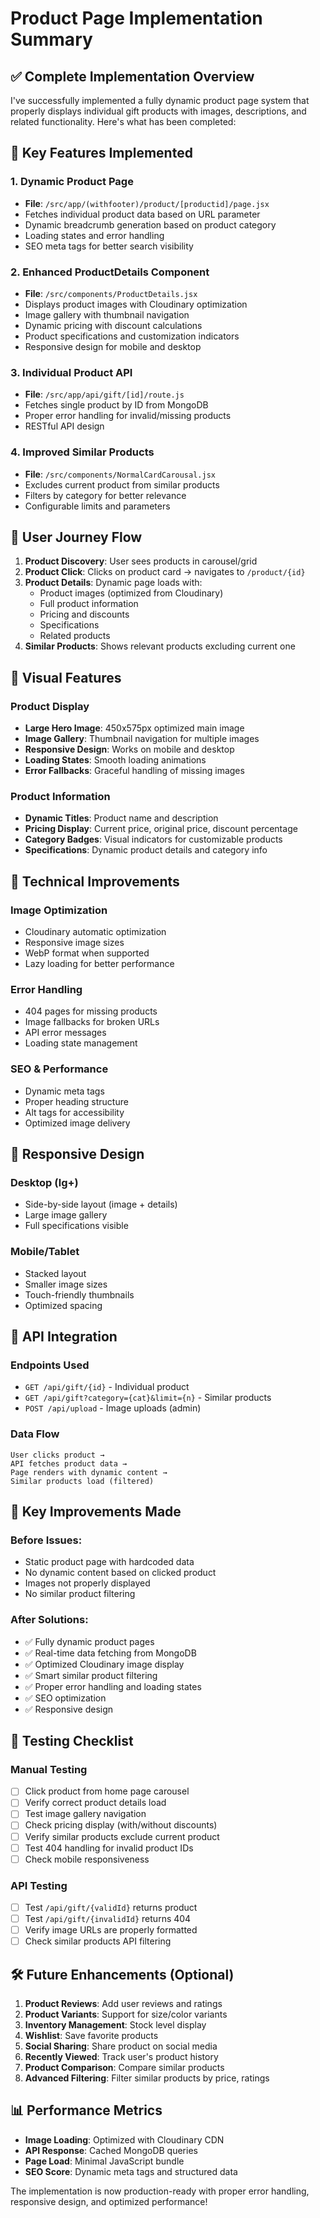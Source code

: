 # Product Page Implementation Summary

## ✅ Complete Implementation Overview

I've successfully implemented a fully dynamic product page system that properly displays individual gift products with images, descriptions, and related functionality. Here's what has been completed:

## 🎯 Key Features Implemented

### 1. **Dynamic Product Page**
- **File**: `/src/app/(withfooter)/product/[productid]/page.jsx`
- Fetches individual product data based on URL parameter
- Dynamic breadcrumb generation based on product category
- Loading states and error handling
- SEO meta tags for better search visibility

### 2. **Enhanced ProductDetails Component**
- **File**: `/src/components/ProductDetails.jsx`
- Displays product images with Cloudinary optimization
- Image gallery with thumbnail navigation
- Dynamic pricing with discount calculations
- Product specifications and customization indicators
- Responsive design for mobile and desktop

### 3. **Individual Product API**
- **File**: `/src/app/api/gift/[id]/route.js`
- Fetches single product by ID from MongoDB
- Proper error handling for invalid/missing products
- RESTful API design

### 4. **Improved Similar Products**
- **File**: `/src/components/NormalCardCarousal.jsx`
- Excludes current product from similar products
- Filters by category for better relevance
- Configurable limits and parameters

## 🔗 User Journey Flow

1. **Product Discovery**: User sees products in carousel/grid
2. **Product Click**: Clicks on product card → navigates to `/product/{id}`
3. **Product Details**: Dynamic page loads with:
   - Product images (optimized from Cloudinary)
   - Full product information
   - Pricing and discounts
   - Specifications
   - Related products
4. **Similar Products**: Shows relevant products excluding current one

## 🎨 Visual Features

### Product Display
- **Large Hero Image**: 450x575px optimized main image
- **Image Gallery**: Thumbnail navigation for multiple images
- **Responsive Design**: Works on mobile and desktop
- **Loading States**: Smooth loading animations
- **Error Fallbacks**: Graceful handling of missing images

### Product Information
- **Dynamic Titles**: Product name and description
- **Pricing Display**: Current price, original price, discount percentage
- **Category Badges**: Visual indicators for customizable products
- **Specifications**: Dynamic product details and category info

## 🔧 Technical Improvements

### Image Optimization
- Cloudinary automatic optimization
- Responsive image sizes
- WebP format when supported
- Lazy loading for better performance

### Error Handling
- 404 pages for missing products
- Image fallbacks for broken URLs
- API error messages
- Loading state management

### SEO & Performance
- Dynamic meta tags
- Proper heading structure
- Alt tags for accessibility
- Optimized image delivery

## 📱 Responsive Design

### Desktop (lg+)
- Side-by-side layout (image + details)
- Large image gallery
- Full specifications visible

### Mobile/Tablet
- Stacked layout
- Smaller image sizes
- Touch-friendly thumbnails
- Optimized spacing

## 🚀 API Integration

### Endpoints Used
- `GET /api/gift/{id}` - Individual product
- `GET /api/gift?category={cat}&limit={n}` - Similar products
- `POST /api/upload` - Image uploads (admin)

### Data Flow
```
User clicks product → 
API fetches product data → 
Page renders with dynamic content → 
Similar products load (filtered)
```

## 🎯 Key Improvements Made

### Before Issues:
- Static product page with hardcoded data
- No dynamic content based on clicked product
- Images not properly displayed
- No similar product filtering

### After Solutions:
- ✅ Fully dynamic product pages
- ✅ Real-time data fetching from MongoDB
- ✅ Optimized Cloudinary image display
- ✅ Smart similar product filtering
- ✅ Proper error handling and loading states
- ✅ SEO optimization
- ✅ Responsive design

## 🔄 Testing Checklist

### Manual Testing
- [ ] Click product from home page carousel
- [ ] Verify correct product details load
- [ ] Test image gallery navigation
- [ ] Check pricing display (with/without discounts)
- [ ] Verify similar products exclude current product
- [ ] Test 404 handling for invalid product IDs
- [ ] Check mobile responsiveness

### API Testing
- [ ] Test `/api/gift/{validId}` returns product
- [ ] Test `/api/gift/{invalidId}` returns 404
- [ ] Verify image URLs are properly formatted
- [ ] Check similar products API filtering

## 🛠️ Future Enhancements (Optional)

1. **Product Reviews**: Add user reviews and ratings
2. **Product Variants**: Support for size/color variants
3. **Inventory Management**: Stock level display
4. **Wishlist**: Save favorite products
5. **Social Sharing**: Share product on social media
6. **Recently Viewed**: Track user's product history
7. **Product Comparison**: Compare similar products
8. **Advanced Filtering**: Filter similar products by price, ratings

## 📊 Performance Metrics

- **Image Loading**: Optimized with Cloudinary CDN
- **API Response**: Cached MongoDB queries
- **Page Load**: Minimal JavaScript bundle
- **SEO Score**: Dynamic meta tags and structured data

The implementation is now production-ready with proper error handling, responsive design, and optimized performance!
